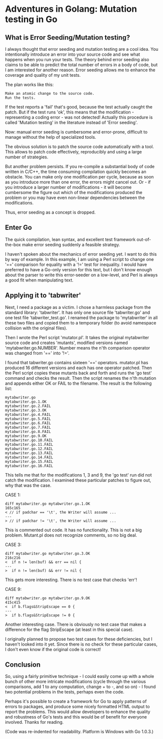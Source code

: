 Adventures in Golang: Mutation testing in Go
============================================

What is Error Seeding/Mutation testing?
---------------------------------------

I always thought that error seeding and mutation testing are a cool idea. You intentionally introduce an error into your source code and see what happens when you run your tests. The theory behind error seeding also claims to be able to predict the total number of errors in a body of code, but I am interested for another reason. Error seeding allows me to enhance the coverage and quality of my unit tests.

The plan works like this:

	Make an atomic change to the source code.
	Run the tests.

If the test reports a 'fail' that's good, because the test actually caught the patch. But if the test runs 'ok', this means that the modification - representing a coding error - was not detected! Actually this procedure is called 'Mutation testing' in the literature instead of 'Error seeding'.

Now: manual error seeding is cumbersome and error-prone,  difficult to manage without the help of specialized tools. 

The obvious solution is to patch the source code automatically with a tool. This allows to patch code effectively, reproducibly and using a large number of strategies.

But another problem persists. If you re-compile a substantial body of code written in C/C++, the time consuming compilation quickly becomes an obstacle. You can make only one modification per cycle, because as soon as you introduce more than one error, the errors might cancel out. Or - if you introduce a larger number of modifications - it will become cumbersome the figure out which of the modifications produced the problem or you may have even non-linear dependencies between the modifications.

Thus, error seeding as a concept is dropped.


Enter Go
--------

The quick compilation, lean syntax, and excellent test framework out-of-the-box make error seeding suddenly a feasible strategy.

I haven't spoken about the mechanics of error seeding yet. I want to do this by way of example. In this example, I am using a Perl script to change one '==' comparison for equality with a '!=' test for inequality. I would have preferred to have a Go-only version for this text, but I don't know enough about the parser to write this error-seeder on a low-level, and Perl is always a good fit when manipulating text.


Applying it to 'tabwriter'
--------------------------


Next, I need a package as a victim. I chose a harmless package from the standard library: 'tabwriter'. It has only one source file 'tabwriter.go' and one test file 'tabwriter_test.go'. I renamed the package to 'mytabwriter' in all these two files and copied them to a temporary folder (to avoid namespace collision with the original files).

Then I wrote the Perl script 'mutator.pl'. It takes the original mytabwriter source code and creates 'mutants',  modified versions named 'mytabwriter.go.NUMBER'. Number means the n'th comparison operator was changed from '==' into '!='.

I found that tabwriter.go contains sixteen '==' operators. mutator.pl has produced 16 different versions and each has one operator patched. Then the Perl script copies these mutants back and forth and runs the 'go test' command and checks the result. Then the script renames the n'th mutation and appends either OK or FAIL to the filename. The result is the following list:

	mytabwriter.go
	mytabwriter.go.1.OK
	mytabwriter.go.2.FAIL
	mytabwriter.go.3.OK
	mytabwriter.go.4.FAIL
	mytabwriter.go.5.FAIL
	mytabwriter.go.6.FAIL
	mytabwriter.go.7.FAIL
	mytabwriter.go.8.FAIL
	mytabwriter.go.9.OK
	mytabwriter.go.10.FAIL
	mytabwriter.go.11.FAIL
	mytabwriter.go.12.FAIL
	mytabwriter.go.13.FAIL
	mytabwriter.go.14.FAIL
	mytabwriter.go.15.FAIL
	mytabwriter.go.16.FAIL

This tells me that for the modifications 1, 3 and 9, the 'go test' run did not catch the modification. I examined these particular patches to figure out, why that was the case.

CASE 1:

	diff mytabwriter.go mytabwriter.go.1.OK
	165c165
	< // if padchar == '\t', the Writer will assume ...
	---
	> // if padchar != '\t', the Writer will assume ...

This is commented out code. It has no functionality. This is not a big problem. Mutant.pl does not recognize comments, so no big deal.

CASE 3:

	diff mytabwriter.go mytabwriter.go.3.OK
	216c216
	<  if n != len(buf) && err == nil {
	---
	>  if n != len(buf) && err != nil {

This gets more interesting. There is no test case that checks 'err'!

CASE 9:

	diff mytabwriter.go mytabwriter.go.9.OK
	415c415
	<  if b.flags&StripEscape == 0 {
	---
	>  if b.flags&StripEscape != 0 { 

Another interesting case. There is obviously no test case that makes a difference for the flag StripEscape (at least in this special case).

I originally planned to propose two test cases for these deficiencies, but I haven't looked into it yet. Since there is no check for these particular cases, I don't even know if the original code is correct!


Conclusion
-----------


So, using a fairly primitive technique - I could easily come up with a whole bunch of other more intricate modifications (cycle through the various comparisons, add 1 to any computation, change + to -, and so on) - I found two potential problems in the tests, perhaps even the code.

Perhaps it's possible to create a framework for Go to apply patterns of errors to packages, and produce some nicely formatted HTML output to report the problems. This would allow developers to enhance the quality and robustness of Go's tests and this would be of benefit for everyone involved. Thanks for reading.



(Code was re-indented for readability. Platform is Windows with Go 1.0.3.)
